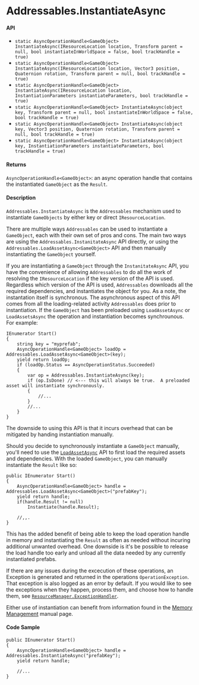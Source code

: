 # Addressables.InstantiateAsync
#### API
- `static AsyncOperationHandle<GameObject> InstantiateAsync(IResourceLocation location, Transform parent = null, bool instantiateInWorldSpace = false, bool trackHandle = true)`
- `static AsyncOperationHandle<GameObject> InstantiateAsync(IResourceLocation location, Vector3 position, Quaternion rotation, Transform parent = null, bool trackHandle = true)`
- `static AsyncOperationHandle<GameObject> InstantiateAsync(IResourceLocation location, InstantiationParameters instantiateParameters, bool trackHandle = true)`
- `static AsyncOperationHandle<GameObject> InstantiateAsync(object key, Transform parent = null, bool instantiateInWorldSpace = false, bool trackHandle = true)`
- `static AsyncOperationHandle<GameObject> InstantiateAsync(object key, Vector3 position, Quaternion rotation, Transform parent = null, bool trackHandle = true)`
- `static AsyncOperationHandle<GameObject> InstantiateAsync(object key, InstantiationParameters instantiateParameters, bool trackHandle = true)`

#### Returns
`AsyncOperationHandle<GameObject>`: an async operation handle that contains the instantiated `GameObject` as the `Result`.

#### Description
`Addressables.InstantiateAsync` is the `Addressables` mechanism used to instantiate `GameObjects` by either key or direct `IResourceLocation`.

There are multiple ways `Addressables` can be used to instantiate a `GameObject`, each with their own set of pros and cons.  The main two ways are using the `Addressables.InstanitateAsync` API directly, or using the `Addressables.LoadAssetAsync<GameObject>` API and then manually instantiating the `GameObject` yourself.

If you are instantiating a `GameObject` through the `InstanitateAsync` API, you have the convenience of allowing `Addressables` to do all the work of resolving the `IResourceLocation` if the key version of the API is used.  Regardless which version of the API is used, `Addressables` downloads all the required dependencies, and instantiates the object for you.  As a note, the instantation itself is synchronous.  The asynchronous aspect of this API comes from all the loading-related activity `Addressables` does prior to instantiation.  If the `GameObject` has been preloaded using `LoadAssetAsync` or `LoadAssetsAsync` the operation and instantiation becomes synchrounous.  For example:
```
IEnumerator Start()
{
    string key = "myprefab";
    AsyncOperationHandle<GameObject> loadOp = Addressables.LoadAssetAsync<GameObject>(key);
    yield return loadOp;
    if (loadOp.Status == AsyncOperationStatus.Succeeded)
    {
        var op = Addressables.InstantiateAsync(key);
        if (op.IsDone) // <--- this will always be true.  A preloaded asset will instantiate synchronously. 
        {
            //...
        }
        //...
    }
}
```

The downside to using this API is that it incurs overhead that can be mitigated by handing instantiation manually.

Should you decide to synchronously instantiate a `GameObject` manually, you'll need to use the [`LoadAssetAsync`](LoadingAddressableAssets.html) API to first load the required assets and dependencies.  With the loaded `GameObject`, you can manually instantiate the `Result` like so:
```
public IEnumerator Start()
{
    AsyncOperationHandle<GameObject> handle = Addressables.LoadAssetAsync<GameObject>("prefabKey");
    yield return handle;
    if(handle.Result != null)
        Instantiate(handle.Result);
    
    //,,.
}
```
This has the added benefit of being able to keep the load operation handle in memory and instantiating the `Result` as often as needed without incuring additional unwanted overhead.  One downside is it's be possible to release the load handle too early and unload all the data needed by any currently instantiated prefabs.

If there are any issues during the excecution of these operations, an Exception is generated and returned in the operations `OperationException`. That exception is also logged as an error by default. If you would like to see the exceptions when they happen, process them, and choose how to handle them, see [`ResourceManager.ExceptionHandler`](ExceptionHandler).

Either use of instantiation can benefit from information found in the [Memory Management](MemoryManagement.html) manual page.

#### Code Sample
```
public IEnumerator Start()
{
    AsyncOperationHandle<GameObject> handle = Addressables.InstantiateAsync("prefabKey");
    yield return handle;
    
    //...
}
```